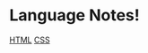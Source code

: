 <!-- TITLE: Language Notes -->
<!-- SUBTITLE: Notes and Tips on our Various Languages -->

# Language Notes!
[HTML](html)
[CSS](css)
